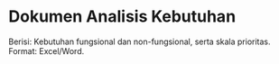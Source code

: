 # Dokumen Analisis Kebutuhan

Berisi: Kebutuhan fungsional dan non-fungsional, serta skala prioritas.
Format: Excel/Word.